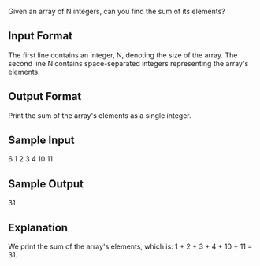 Given an array of N integers, can you find the sum of its elements?

## Input Format
The first line contains an integer, N, denoting the size of the array.
The second line N contains space-separated integers representing the array's elements. 

## Output Format
Print the sum of the array's elements as a single integer. 

## Sample Input
6
1 2 3 4 10 11

## Sample Output
31

## Explanation
We print the sum of the array's elements, which is: 1 + 2 + 3 + 4 + 10 + 11 = 31.